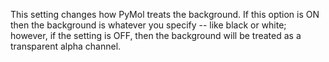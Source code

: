 This setting changes how PyMol treats the background. If this option is
ON then the background is whatever you specify \-- like black or white;
however, if the setting is OFF, then the background will be treated as a
transparent alpha channel.
